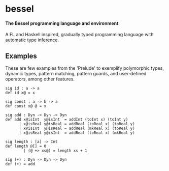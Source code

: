 bessel
======
#### The Bessel programming language and environment

A FL and Haskell inspired, gradually typed programming language with
automatic type inference.


Examples
--------

These are few examples from the 'Prelude' to exemplify polymorphic
types, dynamic types, pattern matching, pattern guards, and
user-defined operators, among other features.

    sig id : a -> a
    def id x@ = x

    sig const : a -> b -> a
    def const x@ @ = x

    sig add : Dyn -> Dyn -> Dyn
    def add x@isInt  y@isInt  = addInt (toInt x) (toInt y)
          | x@isReal y@isReal = addReal (toReal x) (toReal y)
          | x@isInt  y@isReal = addReal (mkReal x) (toReal y)
          | x@isReal y@isInt  = addReal (toReal x) (mkReal y)

    sig length : [a] -> Int
    def length @[] = 0
            | (@ +> xs@) = length xs + 1

    sig (+) : Dyn -> Dyn -> Dyn
    def (+) = add